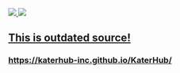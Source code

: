 <div align="left">
  <a href="https://discord.gg/gv8TGUxDzU" target="_blank"><img src="https://img.shields.io/badge/Out_Dated-Source-red">  
  <a href="https://discord.gg/gv8TGUxDzU" target="_blank"><img src="https://img.shields.io/discord/1095027366327234685?logo=discord&label=Join%20our%20Discord!&color=ba34eb">  
  <h2>This is outdated source!</h2>
    <h3>https://katerhub-inc.github.io/KaterHub/</h3>
  </img></a>
</div>
